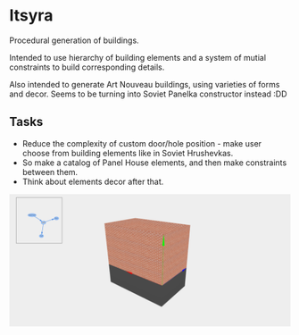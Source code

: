 # Itsyra
Procedural generation of buildings.

Intended to use hierarchy of building elements and a system of mutial constraints to build corresponding details.

Also intended to generate Art Nouveau buildings, using varieties of forms and decor.
Seems to be turning into Soviet Panelka constructor instead :DD

## Tasks
* Reduce the complexity of custom door/hole position - make user choose from building elements like in Soviet Hrushevkas.
* So make a catalog of Panel House elements, and then make constraints between them.
* Think about elements decor after that.

![Screenshot](Screenshot.png)